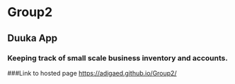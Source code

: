 # Group2
## Duuka App
### Keeping track of small scale business inventory and accounts.

###Link to hosted page
https://adigaed.github.io/Group2/

